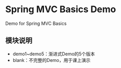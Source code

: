 # Spring MVC Basics Demo

Demo for Spring MVC Basics

## 模块说明

- demo1~demo5：渐进式Demo的5个版本
- blank：不完整的Demo，用于课上演示
